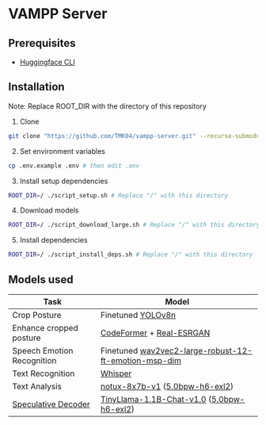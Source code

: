 # VAMPP Server

## Prerequisites

- [Huggingface CLI](https://huggingface.co/docs/huggingface_hub/guides/cli)

## Installation

Note: Replace ROOT_DIR with the directory of this repository

1. Clone

```sh
git clone "https://github.com/TMK04/vampp-server.git" --recurse-submodules -j8
```

2. Set environment variables

```sh
cp .env.example .env # then edit .env
```

3. Install setup dependencies

```sh
ROOT_DIR=/ ./script_setup.sh # Replace "/" with this directory
```

4. Download models

```sh
ROOT_DIR=/ ./script_download_large.sh # Replace "/" with this directory
```

5. Install dependencies

```sh
ROOT_DIR=/ ./script_install_deps.sh # Replace "/" with this directory
```

## Models used

| Task                       | Model                                                                                                                                                                                |
|----------------------------|--------------------------------------------------------------------------------------------------------------------------------------------------------------------------------------|
| Crop Posture               | Finetuned [YOLOv8n](https://github.com/ultralytics/ultralytics)                                                                                                                      |
| Enhance cropped posture    | [CodeFormer](https://github.com/sczhou/CodeFormer) + [Real-ESRGAN](https://github.com/xinntao/Real-ESRGAN)                                                                           |
| Speech Emotion Recognition | Finetuned [wav2vec2-large-robust-12-ft-emotion-msp-dim](https://huggingface.co/audeering/wav2vec2-large-robust-12-ft-emotion-msp-dim)                                                |
| Text Recognition           | [Whisper](https://github.com/openai/whisper)                                                                                                                                         |
| Text Analysis              | [notux-8x7b-v1](https://huggingface.co/argilla/notux-8x7b-v1) ([5.0bpw-h6-exl2](https://huggingface.co/LoneStriker/notux-8x7b-v1-5.0bpw-h6-exl2))                                    |
| [Speculative Decoder][SD]  | [TinyLlama-1.1B-Chat-v1.0](https://huggingface.co/TinyLlama/TinyLlama-1.1B-Chat-v1.0) ([5.0bpw-h6-exl2](https://huggingface.co/LoneStriker/TinyLlama-1.1B-Chat-v1.0-5.0bpw-h6-exl2)) |

[SD]: https://arxiv.org/abs/2211.17192
